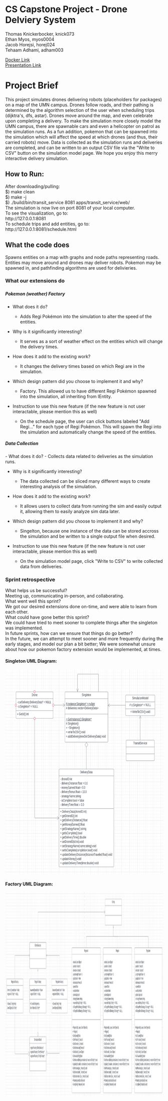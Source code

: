 # CS Capstone Project - Drone Delviery System
Thomas Knickerbocker, knick073 <br>
Ethan Myos, myos0004 <br>
Jacob Horejsi, horej024 <br>
Tehaam Adhami, adham003 <br>

<a href=https://hub.docker.com/repository/docker/thecscichronicles/dronesimulation/general>Docker Link</a> <br>
<a href=https://youtu.be/4wzit7IqTQY>Presentation Link</a>
<br>
<h1>Project Brief</h1>
<p>
This project simulates drones delivering robots (placeholders for packages) on a map of the UMN campus. Drones follow roads, and their pathing is determined by the algorithm selection of the user when scheduling trips (dijktra's, dfs, astar). Drones move around the map, and even celebrate upon completing a delivery. To make the simulation more closely model the UMN campus, there are spawnable cars and even a helicopter on patrol as the simulation runs. 
As a fun addition, pokemon that can be spawned into the simulation which will affect the speed at which drones (and thus, their carried robots) move. Data is collected as the simulation runs and deliveries are completed, and can be written to an output CSV file via the "Write to CSV" button on the simulation model page. We hope you enjoy this merry interactive delivery simulation.
</p>

<h2>How to Run: </h2>
<p>
After downloading/pulling: <br>
$) make clean <br>
$) make -j <br>
$) ./build/bin/transit_service 8081 apps/transit_service/web/ <br>
The simulation is now live on port 8081 of your local computer. <br>
To see the visualization, go to: <br>
http://127.0.0.1:8081  <br>
To schedule trips and add entities, go to: <br>
http://127.0.0.1:8081/schedule.html <br>
</p>

<h2>What the code does</h2>
Spawns entities on a map with graphs and node paths representing roads. Entities may move around and drones may deliver robots. Pokemon may be spawned in, and pathfinding algorithms are used for delivieries. 
<h3>What our extensions do<h3>
<h5>Pokemon (weather) Factory</h5>

- What does it do?
   - Adds Regi Pokémon into the simulation to alter the speed of the entities.
        
- Why is it significantly interesting?
   - It serves as a sort of weather effect on the entities which will change the delivery times.
        
- How does it add to the existing work?
   - It changes the delivery times based on which Regi are in the simulation.
            
        
- Which design pattern did you choose to implement it and why?
   - Factory. This allowed us to have different Regi Pokémon spawned into the simulation, all inheriting from IEntity.
    
- Instruction to use this new feature (if the new feature is not user interactable, please mention this as well)
   - On the schedule page, the user can click buttons labeled "Add Regi..." for each type of Regi Pokémon. This will spawn the Regi into the               simulation and automatically change the speed of the entities.
   
<h5>Data Collection</h5>
- What does it do?
   - Collects data related to deliveries as the simulation runs.
        
- Why is it significantly interesting?
   - The data collected can be sliced many different ways to create interesting analysis of the simulation.
        
- How does it add to the existing work?
   - It allows users to collect data from running the sim and easily output it, allowing them to easily analyze sim data later.
            
- Which design pattern did you choose to implement it and why?
   - Singelton, because one instance of the data can be stored accross the simulation and be written to a single output file when desired.
    
- Instruction to use this new feature (if the new feature is not user interactable, please mention this as well)
   - On the simulation model page, click "Write to CSV" to write collected data from deliveries.

<h3>Sprint retrospective</h3>
What helps us be successful?  <br>
    Meeting up, communicating in-person, and collaborating. <br>
What went well this sprint? <br>
    We got our desired extensions done on-time, and were able to learn from each other. <br>
What could have gone better this sprint? <br>
    We could have tried to meet sooner to complete things after the singleton was implemented. <br>
In future sprints, how can we ensure that things do go better? <br>
    In the future, we can attempt to meet sooner and more frequently during the early stages, and model our plan a bit better; We were somewhat unsure about how our pokemon factory extension would be implemented, at times.

<h4>Singleton UML Diagram:</h4>

<img src="pics/SingletonUML.png" alt="Singleton UML" width="650" height="650">

<h4>Factory UML Diagram:</h4>

<img src="pics/FactoryUML.png" alt="Factory UML" width="650" height="650">
